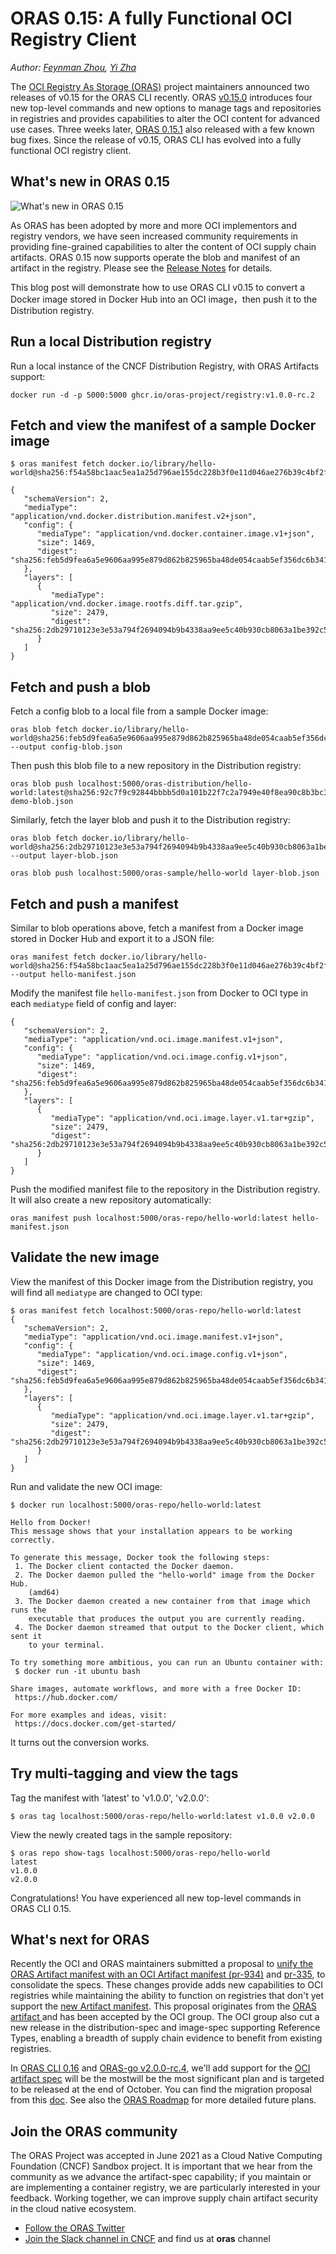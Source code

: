 # ORAS 0.15: A fully Functional OCI Registry Client

_Author: [Feynman Zhou](https://twitter.com/FeynmanZhou), [Yi Zha](https://github.com/yizha1)_

The [OCI Registry As Storage (ORAS)](https://oras.land/) project maintainers announced two releases of v0.15 for the ORAS CLI recently. ORAS [v0.15.0](https://github.com/oras-project/oras/releases/tag/v0.15.0) introduces four new top-level commands and new options to manage tags and repositories in registries and provides capabilities to alter the OCI content for advanced use cases. Three weeks later, [ORAS 0.15.1](https://github.com/oras-project/oras/releases/tag/v0.15.1) also released with a few known bug fixes. Since the release of v0.15, ORAS CLI has evolved into a fully functional OCI registry client.

## What's new in ORAS 0.15

![ What's new in ORAS 0.15](oras-0.15/what's-new-in-oras-0.15.png)

As ORAS has been adopted by more and more OCI implementors and registry vendors, we have seen increased community requirements in providing fine-grained capabilities to alter the content of OCI supply chain artifacts. ORAS 0.15 now supports operate the blob and manifest of an artifact in the registry. Please see the [Release Notes](https://github.com/oras-project/oras/releases/tag/v0.15.0) for details.

This blog post will demonstrate how to use ORAS CLI v0.15 to convert a Docker image stored in Docker Hub into an OCI image，then push it to the Distribution registry.

## Run a local Distribution registry

Run a local instance of the CNCF Distribution Registry, with ORAS Artifacts support:

```
docker run -d -p 5000:5000 ghcr.io/oras-project/registry:v1.0.0-rc.2
```

## Fetch and view the manifest of a sample Docker image

```
$ oras manifest fetch docker.io/library/hello-world@sha256:f54a58bc1aac5ea1a25d796ae155dc228b3f0e11d046ae276b39c4bf2f13d8c4

{
   "schemaVersion": 2,
   "mediaType": "application/vnd.docker.distribution.manifest.v2+json",
   "config": {
      "mediaType": "application/vnd.docker.container.image.v1+json",
      "size": 1469,
      "digest": "sha256:feb5d9fea6a5e9606aa995e879d862b825965ba48de054caab5ef356dc6b3412"
   },
   "layers": [
      {
         "mediaType": "application/vnd.docker.image.rootfs.diff.tar.gzip",
         "size": 2479,
         "digest": "sha256:2db29710123e3e53a794f2694094b9b4338aa9ee5c40b930cb8063a1be392c54"
      }
   ]
}
```

## Fetch and push a blob

Fetch a config blob to a local file from a sample Docker image:

```
oras blob fetch docker.io/library/hello-world@sha256:feb5d9fea6a5e9606aa995e879d862b825965ba48de054caab5ef356dc6b3412 --output config-blob.json
```

Then push this blob file to a new repository in the Distribution registry:

```
oras blob push localhost:5000/oras-distribution/hello-world:latest@sha256:92c7f9c92844bbbb5d0a101b22f7c2a7949e40f8ea90c8b3bc396879d95e899a demo-blob.json
```

Similarly, fetch the layer blob and push it to the Distribution registry:

```
oras blob fetch docker.io/library/hello-world@sha256:2db29710123e3e53a794f2694094b9b4338aa9ee5c40b930cb8063a1be392c54 --output layer-blob.json
```

```
oras blob push localhost:5000/oras-sample/hello-world layer-blob.json
```

## Fetch and push a manifest

Similar to blob operations above, fetch a manifest from a Docker image stored in Docker Hub and export it to a JSON file:

```
oras manifest fetch docker.io/library/hello-world@sha256:f54a58bc1aac5ea1a25d796ae155dc228b3f0e11d046ae276b39c4bf2f13d8c4 --output hello-manifest.json
```

Modify the manifest file `hello-manifest.json` from Docker to OCI type in each `mediatype` field of config and layer:

```
{
   "schemaVersion": 2,
   "mediaType": "application/vnd.oci.image.manifest.v1+json",
   "config": {
      "mediaType": "application/vnd.oci.image.config.v1+json",
      "size": 1469,
      "digest": "sha256:feb5d9fea6a5e9606aa995e879d862b825965ba48de054caab5ef356dc6b3412"
   },
   "layers": [
      {
         "mediaType": "application/vnd.oci.image.layer.v1.tar+gzip",
         "size": 2479,
         "digest": "sha256:2db29710123e3e53a794f2694094b9b4338aa9ee5c40b930cb8063a1be392c54"
      }
   ]
}
```

Push the modified manifest file to the repository in the Distribution registry. It will also create a new repository automatically:

```
oras manifest push localhost:5000/oras-repo/hello-world:latest hello-manifest.json
```

## Validate the new image 

View the manifest of this Docker image from the Distribution registry, you will find all `mediatype` are changed to OCI type: 

```
$ oras manifest fetch localhost:5000/oras-repo/hello-world:latest
{
   "schemaVersion": 2,
   "mediaType": "application/vnd.oci.image.manifest.v1+json",
   "config": {
      "mediaType": "application/vnd.oci.image.config.v1+json",
      "size": 1469,
      "digest": "sha256:feb5d9fea6a5e9606aa995e879d862b825965ba48de054caab5ef356dc6b3412"
   },
   "layers": [
      {
         "mediaType": "application/vnd.oci.image.layer.v1.tar+gzip",
         "size": 2479,
         "digest": "sha256:2db29710123e3e53a794f2694094b9b4338aa9ee5c40b930cb8063a1be392c54"
      }
   ]
}
```

Run and validate the new OCI image:

```
$ docker run localhost:5000/oras-repo/hello-world:latest

Hello from Docker!
This message shows that your installation appears to be working correctly.

To generate this message, Docker took the following steps:
 1. The Docker client contacted the Docker daemon.
 2. The Docker daemon pulled the "hello-world" image from the Docker Hub.
    (amd64)
 3. The Docker daemon created a new container from that image which runs the
    executable that produces the output you are currently reading.
 4. The Docker daemon streamed that output to the Docker client, which sent it
    to your terminal.

To try something more ambitious, you can run an Ubuntu container with:
 $ docker run -it ubuntu bash

Share images, automate workflows, and more with a free Docker ID:
 https://hub.docker.com/

For more examples and ideas, visit:
 https://docs.docker.com/get-started/

```

It turns out the conversion works.

## Try multi-tagging and view the tags 

Tag the manifest with 'latest' to 'v1.0.0', 'v2.0.0':

```
$ oras tag localhost:5000/oras-repo/hello-world:latest v1.0.0 v2.0.0
```

View the newly created tags in the sample repository:

```
$ oras repo show-tags localhost:5000/oras-repo/hello-world
latest
v1.0.0
v2.0.0
```

Congratulations! You have experienced all new top-level commands in ORAS CLI 0.15. 

## What's next for ORAS

Recently the OCI and ORAS maintainers submitted a proposal to [unify the ORAS Artifact manifest with an OCI Artifact manifest (pr-934)](https://github.com/opencontainers/image-spec/pull/934) and [pr-335](https://github.com/opencontainers/distribution-spec/pull/335), to consolidate the specs. These changes provide adds new capabilities to OCI registries while maintaining the ability to function on registries that don't yet support the [new Artifact manifest](https://github.com/opencontainers/image-spec/blob/main/artifact.md). This proposal originates from the [ORAS artifact ](https://github.com/oras-project/artifacts-spec) and has been accepted by the OCI group. The OCI group also cut a new release in the distribution-spec and image-spec supporting Reference Types, enabling a breadth of supply chain evidence to benefit from existing registries.

In [ORAS CLI 0.16](https://github.com/oras-project/oras/milestone/9) and [ORAS-go v2.0.0-rc.4](https://github.com/oras-project/oras-go/milestone/10), we'll add support for the [OCI artifact spec](https://github.com/opencontainers/image-spec/blob/main/artifact.md) will be the mostwill be the most significant plan and is targeted to be released at the end of October. You can find the migration proposal from this [doc](https://hackmd.io/zLnCh8WRQDG-3S_jXR626g?view). See also the [ORAS Roadmap](https://github.com/oras-project/community/blob/main/Roadmap.md) for more detailed future plans.

## Join the ORAS community
 
The ORAS Project was accepted in June 2021 as a Cloud Native Computing Foundation (CNCF) Sandbox project. It is important that we hear from the community as we advance the artifact-spec capability; if you maintain or are implementing a container registry, we are particularly interested in your feedback. Working together, we can improve supply chain artifact security in the cloud native ecosystem. 

- [Follow the ORAS Twitter](https://twitter.com/intent/follow?screen_name=orasproject)
- [Join the Slack channel in CNCF](https://slack.cncf.io/) and find us at **oras** channel
